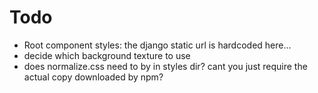 # Todo

- Root component styles: the django static url is hardcoded here...
- decide which background texture to use
- does normalize.css need to by in styles dir?  cant you just require the actual copy downloaded by npm?
